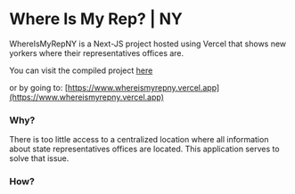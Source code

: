 # Where Is My Rep? | NY

WhereIsMyRepNY is a Next-JS project hosted using Vercel that shows new yorkers where their representatives offices are.

You can visit the compiled project
[here](https://www.whereismyrepny.vercel.app)

or by going to: [https://www.whereismyrepny.vercel.app](https://www.whereismyrepny.vercel.app)

### Why?

There is too little access to a centralized location where all information about state representatives offices are located. This application serves to solve that issue. 

### How?
